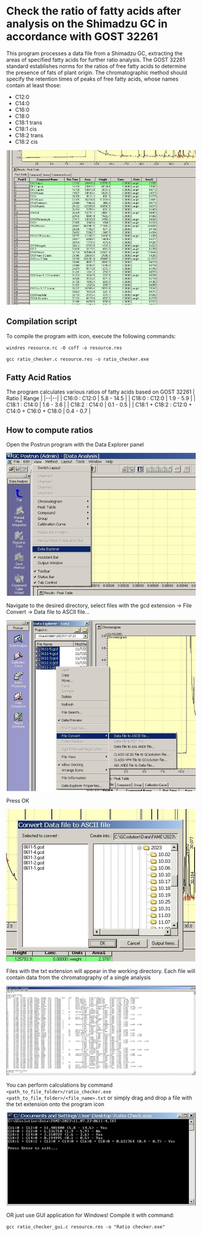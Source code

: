 # Check the ratio of fatty acids after analysis on the Shimadzu GC in accordance with GOST 32261

This program processes a data file from a Shimadzu GC, extracting the areas of specified fatty acids for further ratio analysis. The GOST 32261 standard establishes norms for the ratios of free fatty acids to determine the presence of fats of plant origin. The chromatographic method should specify the retention times of peaks of free fatty acids, whose names contain at least those:
- C12:0
- C14:0
- C16:0
- C18:0
- C18:1 trans
- C18:1 cis
- C18:2 trans
- C18:2 cis

![0](images/0.jpg)

## Compilation script

To compile the program with icon, execute the following commands:

```
windres resource.rc -O coff -o resource.res
```
```
gcc ratio_checker.c resource.res -o ratio_checker.exe
```
## Fatty Acid Ratios
The program calculates various ratios of fatty acids based on GOST 32261
| Ratio | Range |
|--|--|
| C16:0 : C12:0 | 5.8 - 14.5 |
| C18:0 : C12:0 | 1.9 - 5.9 |
| C18:1 : C14:0 | 1.6 - 3.6 |
| C18:2 : C14:0 | 0.1 - 0.5 |
| C18:1 + C18:2 : C12:0 + C14:0 + C16:0 + C18:0 | 0.4 - 0.7 |
## How to compute ratios
Open the Postrun program with the Data Explorer panel

![1](images/1.jpg)

Navigate to the desired directory, select files with the gcd extension -> File Convert -> Data file to ASCII file...

![2](images/2.jpg)

Press OK

![3](images/3.jpg)

Files with the txt extension will appear in the working directory. Each file will contain data from the chromatography of a single analysis

![4](images/4.jpg)

You can perform calculations by command ```<path_to_file_folder>/ratio_checker.exe <path_to_file_folder>/<file_name>.txt``` or simply drag and drop a file with the txt extension onto the program icon

![5](images/5.jpg)

OR just use GUI application for Windows! Compile it with command:
```
gcc ratio_checker_gui.c resource.res -o "Ratio checker.exe"
```
